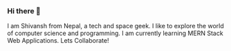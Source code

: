 ### Hi there 👋


I am Shivansh from Nepal, a tech and space geek. I like to explore the world of computer science and programming. I am currently learning MERN Stack Web Applications. Lets Collaborate!
<!--
**EssDee1/EssDee1** is a ✨ _special_ ✨ repository because its `README.md` (this file) appears on your GitHub profile.

Here are some ideas to get you started:

- 🔭 I’m currently working on ...
- 🌱 I’m currently learning ...
- 👯 I’m looking to collaborate on ...
- 🤔 I’m looking for help with ...
- 💬 Ask me about ...
- 📫 How to reach me: ...
- 😄 Pronouns: ...
- ⚡ Fun fact: ...
-->
